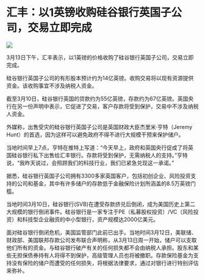 # 汇丰：以1英镑收购硅谷银行英国子公司，交易立即完成

![](https://inews.gtimg.com/om_bt/OktoDfZOL5LwZovxpAu4CSKNT8ncjZhZjwv3sC6xy6wM0AA/1000)

3月13日下午，汇丰表示，以1英镑的价格收购了硅谷银行英国子公司，交易立即完成。

硅谷银行英国子公司的有形股本预计约为14亿英镑。收购交易将以现有资源提供资金。该收购事宜不涉及纳税人资金。

截至3月10日，硅谷银行英国的贷款约为55亿英镑，存款约为67亿英镑。英国央行在另一份声明中表示，它促进了交易，客户存款将受到保护，交易中不涉及纳税人资金。

外媒称，出售受灾的硅谷银行英国子公司是英国财政大臣杰里米·亨特（Jeremy Hunt）的首选，因为这样可以避免政府不得不进行大规模干预来保护储户。

当地时间早上7点，亨特在推特上写道：“今天早上，政府和英国央行促成了将英国硅谷银行私下出售给汇丰银行。存款将受到保护，无需纳税人的支持。”亨特说，“我昨天说过，会照顾我们的科技行业，我们已紧急兑现这一承诺。”

据悉，硅谷银行英国子公司拥有3300多家英国客户，包括初创企业、风险投资支持的公司和基金，其中有许多储户的存款低于金融保险计划所涵盖的8.5万英镑门槛。

当地时间3月10日，硅谷银行(SVB)在遭受存款挤兑后倒闭，成为美国历史上第二大规模的银行倒闭事件。硅谷银行是一家专注于PE（私募股权投资）/VC（风险投资）和科技型企业融资的中小型银行，资产规模达2000亿美元。

面对硅谷银行倒闭危机，美国监管部门此前已出手。当地时间3月12日，美联储、财政部、美国联邦存款公司发布联合声明称，从3月13日周一开始，储户可以支取他们所有的资金。与硅谷银行破产有关的任何损失都不会由纳税人承担。股东和某些无担保债券持有人将得不到保护，高级管理人员也将被撤职。存款保险基金为支持没有保险的储户而遭受的任何损失，将根据法律要求，通过对银行进行特别评估来弥补。


